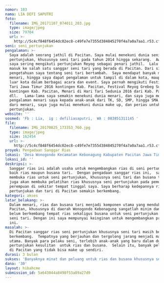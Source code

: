 ```yaml
---
nomor: 103
nama: LIA DEFI SAPUTRI
foto:
  filename: IMG_20171107_074011_203.jpg
  type: image/jpeg
  size: 79784
  url: >-
    http://5c4cf848f6454dc02ec8-c49fe7e7355d384845270f4a7a0a7aa1.r53.cf2.rackcdn.com/e94f2eb4-8e44-40c4-af6a-6dab881f790c/IMG_20171107_074011_203.jpg
seni: seni_pertunjukan
pengalaman: >-
  Saya adalah seorang jathil di Pacitan. Saya mulai menekuni dunia seni
  pertunjukan, khususnya seni tari pada tahun 2014 hingga sekarang.  Awalnya
  saya sering mengikuti pertunjukan Reyog sebagai penari jathil.  Lalu saya
  masuk ke salah satu sanggar seni tari yang berada di Pacitan. Dari situ
  pengetahuan saya tentang seni tari bertambah.  Saya mendapat banyak materi
  menari, hingga saya dapat pengalaman untuk tampil di dalam kota, maupun di
  luar kota dalam berbagai acara dan event. Saya pernah mengikuti Festival Karya
  Tari Jawa Timur 2016 kontingen Kab. Pacitan, Festival Reyog Grebeg Suro 2016
  kontingen Kab. Pacitan, Menari di Hari Tari Sedunia 2016 dari Kab. Pacitan,
  dll.   Lama-lama saya semakin menekuni dunia menari, dan saya juga membagikan
  pengalaman menari saya kepada anak-anak dari TK, SD, SMP, hingga SMA.  Dan
  dari menari, saya juga mulai menekuni dunia make up, dan perias untuk seni
  pertunjukan. 
website: ''
sosmed: 'Fb : Lia,  ig : defiliasaputri,  WA : 083851311145 '
file:
  filename: IMG_20170825_173353_760.jpg
  type: image/jpeg
  size: 162454
  url: >-
    http://5c4cf848f6454dc02ec8-c49fe7e7355d384845270f4a7a0a7aa1.r53.cf2.rackcdn.com/e2a49304-2b0f-46bc-87a9-7092350bfc1d/IMG_20170825_173353_760.jpg
proyek: Pengadaan Sanggar Rias
lokasi: 'Desa Wonogondo Kecamatan Kebonagung Kabupaten Pacitan Jawa Timur '
lokasi_id: ''
deskripsi: >-
  Sanggar rias ini adalah usaha untuk mengembangkan rias di seni pertunjukan,
  baik rias maupun busana tari.  Dengan pengadaan sanggar rias ini,  saya akan
  membuka rias untuk seni pertunjukan, khususnya seni tari dan busana tari. Saya
  juga akan membuka pelatihan rias khususnya seni pertunjukan pada pemuda
  perempuan di sekitar tempat tinggal saya. Saya berharap kedepannya rias seni
  pertunjukan dan tari di Pacitan semakin berkembang. 
kategori: akses
latar_belakang: >-
  Dalam menari, rias dan busana tari menjadi komponen utama yang mendukung. 
  Pacitan, khususnya di daerah Wonogondo Kebonagung sangatlah minim dan bahkan
  belum berkembang tempat rias sekaligus busana untuk seni pertunjukan khususnya
  seni tari. Dengan ini saya mempunyai keinginan untuk mengembangkan proyek
  ini. 
masalah: >-
  Di Pacitan sanggar rias seni pertunjukan khususnya seni tari masih belum
  berkembang.  Tempatnya yang berjauhan dan tergolong jarang menjadi masalah
  utama. Banyak para pelaku seni, terlebih anak-anak yang baru dalam dunia seni
  pertunjukan kesulitan  untuk rias dan busana.  Selain itu, banyak pelaku seni
  di Pacitan yang tidak bisa make up sendiri. 
durasi: 3 bulan
sukses: 'Banyaknya minat dan peluang untuk rias dan busana khususnya seni tari. '
dana: '30'
layout: hibahcme
submission_id: 5a643044a8498f53a89a27d9
---
```

